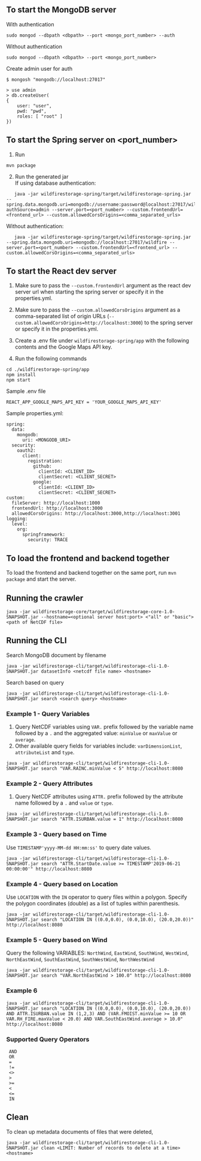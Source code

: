 ## To start the MongoDB server
With authentication
```
sudo mongod --dbpath <dbpath> --port <mongo_port_number> --auth
```
Without authentication
```
sudo mongod --dbpath <dbpath> --port <mongo_port_number>
```
Create admin user for auth
```
$ mongosh "mongodb://localhost:27017"

> use admin
> db.createUser(
{
    user: "user",
    pwd: "pwd",
    roles: [ "root" ]
})
```

## To start the Spring server on <port_number>
1. Run
```
mvn package
```
2. Run the generated jar \
   If using database authentication:
```
   java -jar wildfirestorage-spring/target/wildfirestorage-spring.jar --spring.data.mongodb.uri=mongodb://username:password@localhost:27017/wildfire?authSource=admin --server.port=<port_number> --custom.frontendUrl=<frontend_url> --custom.allowedCorsOrigins=<comma_separated_urls>
```
Without authentication:
```
   java -jar wildfirestorage-spring/target/wildfirestorage-spring.jar --spring.data.mongodb.uri=mongodb://localhost:27017/wildfire --server.port=<port_number> --custom.frontendUrl=<frontend_url> --custom.allowedCorsOrigins=<comma_separated_urls>
```

## To start the React dev server
1. Make sure to pass the `--custom.frontendUrl` argument as the react dev server url when starting the spring server or specify it in the properties.yml.
2. Make sure to pass the `--custom.allowedCorsOrigins` argument as a comma-separated list of origin URLs (`--custom.allowedCorsOrigins=http://localhost:3000`) to the spring server or specify it in the properties.yml.
3. Create a .env file under `wildfirestorage-spring/app` with the following contents and the Google Maps API key.

4. Run the following commands
```
cd ./wildfirestorage-spring/app
npm install
npm start
```


Sample .env file
```
REACT_APP_GOOGLE_MAPS_API_KEY = 'YOUR_GOOGLE_MAPS_API_KEY'
```

Sample properties.yml:
```
spring:
  data:
    mongodb:
      uri: <MONGODB_URI>
  security:
    oauth2:
      client:
        registration:
          github:
            clientId: <CLIENT_ID>
            clientSecret: <CLIENT_SECRET>
          google:
            clientId: <CLIENT_ID>
            clientSecret: <CLIENT_SECRET>
custom:
  fileServer: http://localhost:1000
  frontendUrl: http://localhost:3000
  allowedCorsOrigins: http://localhost:3000,http://localhost:3001
logging:
  level:
    org:
      springframework:
        security: TRACE
```

## To load the frontend and backend together
To load the frontend and backend together on the same port, run `mvn package` and start the server. 

## Running the crawler
```
java -jar wildfirestorage-core/target/wildfirestorage-core-1.0-SNAPSHOT.jar --hostname=<optional server host:port> <"all" or "basic"> <path of NetCDF file>
```

## Running the CLI
Search MongoDB document by filename
```
java -jar wildfirestorage-cli/target/wildfirestorage-cli-1.0-SNAPSHOT.jar datasetInfo <netcdf file name> <hostname>
```
Search based on query
```
java -jar wildfirestorage-cli/target/wildfirestorage-cli-1.0-SNAPSHOT.jar search <search query> <hostname>
```

### Example 1 - Query Variables
1. Query NetCDF variables using `VAR.` prefix followed by the variable name followed by a `.` and the aggregated value: `minValue` or `maxValue` or `average`.
2. Other available query fields for variables include: `varDimensionList`, `attributeList` and `type`.
```
java -jar wildfirestorage-cli/target/wildfirestorage-cli-1.0-SNAPSHOT.jar search "VAR.RAINC.minValue < 5" http://localhost:8080
```

### Example 2 - Query Attributes
1. Query NetCDF attributes using `ATTR.` prefix followed by the attribute name followed by a `.` and `value` or `type`.
```
java -jar wildfirestorage-cli/target/wildfirestorage-cli-1.0-SNAPSHOT.jar search "ATTR.ISURBAN.value = 1" http://localhost:8080
```

### Example 3 - Query based on Time
Use `TIMESTAMP'yyyy-MM-dd HH:mm:ss'` to query date values.
```
java -jar wildfirestorage-cli/target/wildfirestorage-cli-1.0-SNAPSHOT.jar search "ATTR.StartDate.value >= TIMESTAMP'2019-06-21 00:00:00'" http://localhost:8080
```

### Example 4 - Query based on Location
Use `LOCATION` with the `IN` operator to query files within a polygon. Specify the polygon coordinates (double) as a list of tuples within parenthesis.
```
java -jar wildfirestorage-cli/target/wildfirestorage-cli-1.0-SNAPSHOT.jar search "LOCATION IN ((0.0,0.0), (0.0,10.0), (20.0,20.0))" http://localhost:8080
```

### Example 5 - Query based on Wind
Query the following VARIABLES: `NorthWind`, `EastWind`, `SouthWind`, `WestWind`, `NorthEastWind`, `SouthEastWind`, `SouthWestWind`, `NorthWestWind`
```
java -jar wildfirestorage-cli/target/wildfirestorage-cli-1.0-SNAPSHOT.jar search "VAR.NorthEastWind > 100.0" http://localhost:8080
```

### Example 6
```
java -jar wildfirestorage-cli/target/wildfirestorage-cli-1.0-SNAPSHOT.jar search "LOCATION IN ((0.0,0.0), (0.0,10.0), (20.0,20.0)) AND ATTR.ISURBAN.value IN (1,2,3) AND (VAR.FMOIST.minValue >= 10 OR VAR.RH_FIRE.maxValue < 20.0) AND VAR.SouthEastWind.average > 10.0" http://localhost:8080
```

### Supported Query Operators
```
 AND
 OR
 =
 !=
 <>
 >
 >=
 <
 <=
 IN
```

## Clean
To clean up metadata documents of files that were deleted,
```
java -jar wildfirestorage-cli/target/wildfirestorage-cli-1.0-SNAPSHOT.jar clean <LIMIT: Number of records to delete at a time> <hostname>
```
